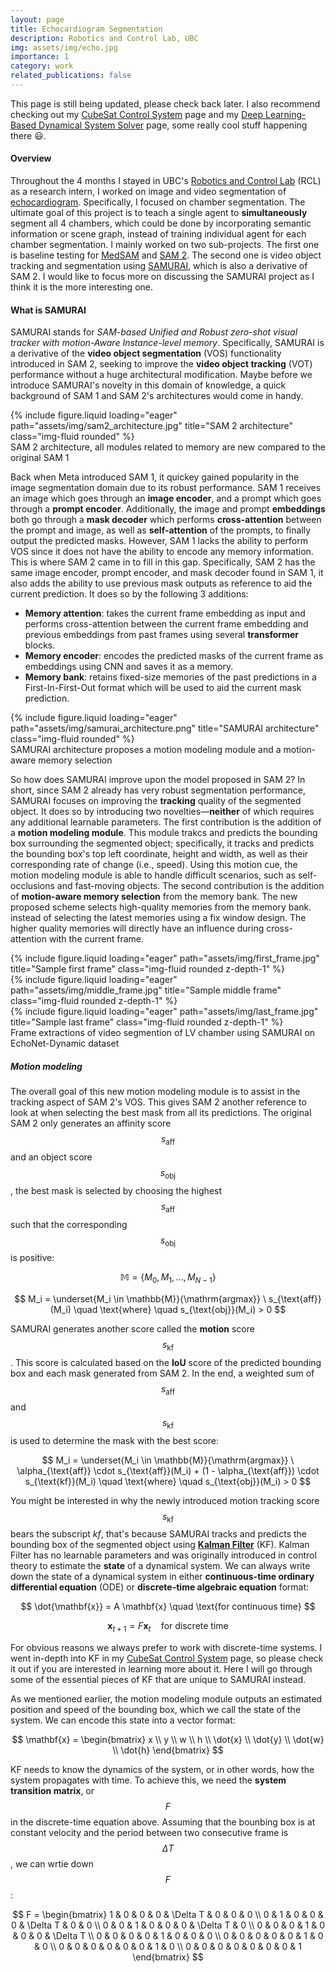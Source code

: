 ```yaml
---
layout: page
title: Echocardiogram Segmentation
description: Robotics and Control Lab, UBC
img: assets/img/echo.jpg
importance: 1
category: work
related_publications: false
---
```


This page is still being updated, please check back later. I also recommend checking out my [CubeSat Control System](../2_project) page and my [Deep Learning-Based Dynamical System Solver](../4_project) page, some really cool stuff happening there 😃.

#### Overview
Throughout the 4 months I stayed in UBC's [Robotics and Control Lab](https://rcl.ece.ubc.ca) (RCL) as a research intern, I worked on image and video segmentation of [echocardiogram](https://www.mayoclinic.org/tests-procedures/echocardiogram/about/pac-20393856). Specifically, I focused on chamber segmentation. The ultimate goal of this project is to teach a single agent to **simultaneously** segment all 4 chambers, which could be done by incorporating semantic information or scene graph, instead of training individual agent for each chamber segmentation. I mainly worked on two sub-projects. The first one is baseline testing for [MedSAM](https://www.nature.com/articles/s41467-024-44824-z) and [SAM 2](https://ai.meta.com/sam2/). The second one is video object tracking and segmentation using [SAMURAI](https://yangchris11.github.io/samurai/), which is also a derivative of SAM 2. I would like to focus more on discussing the SAMURAI project as I think it is the more interesting one.

#### What is SAMURAI
SAMURAI stands for _SAM-based Unified and Robust zero-shot visual tracker with motion-Aware Instance-level memory_. Specifically, SAMURAI is a derivative of the **video object segmentation** (VOS) functionality introduced in SAM 2, seeking to improve the **video object tracking** (VOT) performance without a huge architectural modification. Maybe before we introduce SAMURAI's novelty in this domain of knowledge, a quick background of SAM 1 and SAM 2's architectures would come in handy.

<div class="row">
    <div class="col-sm mt-3 mt-md-0">
        {% include figure.liquid loading="eager" path="assets/img/sam2_architecture.jpg" title="SAM 2 architecture" class="img-fluid rounded" %}
    </div>
</div>
<div class="caption">
    SAM 2 architecture, all modules related to memory are new compared to the original SAM 1
</div>

Back when Meta introduced SAM 1, it quickey gained popularity in the image segmentation domain due to its robust performance. SAM 1 receives an image which goes through an **image encoder**, and a prompt which goes through a **prompt encoder**. Additionally, the image and prompt **embeddings** both go through a **mask decoder** which performs **cross-attention** between the prompt and image, as well as **self-attention** of the prompts, to finally output the predicted masks. However, SAM 1 lacks the ability to perform VOS since it does not have the ability to encode any memory information. This is where SAM 2 came in to fill in this gap. Specifically, SAM 2 has the same image encoder, prompt encoder, and mask decoder found in SAM 1, it also adds the ability to use previous mask outputs as reference to aid the current prediction. It does so by the following 3 additions:
- **Memory attention**: takes the current frame embedding as input and performs cross-attention between the current frame embedding and previous embeddings from past frames using several **transformer** blocks.
- **Memory encoder**: encodes the predicted masks of the current frame as embeddings using CNN and saves it as a memory.
- **Memory bank**: retains fixed-size memories of the past predictions in a First-In-First-Out format which will be used to aid the current mask prediction.

<div class="row">
    <div class="col-sm mt-3 mt-md-0">
        {% include figure.liquid loading="eager" path="assets/img/samurai_architecture.png" title="SAMURAI architecture" class="img-fluid rounded" %}
    </div>
</div>
<div class="caption">
    SAMURAI architecture proposes a motion modeling module and a motion-aware memory selection
</div>

So how does SAMURAI improve upon the model proposed in SAM 2? In short, since SAM 2 already has very robust segmentation performance, SAMURAI focuses on improving the **tracking** quality of the segmented object. It does so by introducing two novelties—**neither** of which requires any additional learnable parameters. The first contribution is the addition of a **motion modeling module**. This module trakcs and predicts the bounding box surrounding the segmented object; specifically, it tracks and predicts the bounding box's top left coordinate, height and width, as well as their corresponding rate of change (i.e., speed). Using this motion cue, the motion modeling module is able to handle difficult scenarios, such as self-occlusions and fast-moving objects. The second contribution is the addition of **motion-aware memory selection** from the memory bank. The new proposed scheme selects high-quality memories from the memory bank. instead of selecting the latest memories using a fix window design. The higher quality memories will directly have an influence during cross-attention with the current frame.

<div class="row">
    <div class="col-sm-4 mt-3 mt-md-0">
        {% include figure.liquid loading="eager" path="assets/img/first_frame.jpg" title="Sample first frame" class="img-fluid rounded z-depth-1" %}
    </div>
    <div class="col-sm-4 mt-3 mt-md-0">
        {% include figure.liquid loading="eager" path="assets/img/middle_frame.jpg" title="Sample middle frame" class="img-fluid rounded z-depth-1" %}
    </div>
    <div class="col-sm-4 mt-3 mt-md-0">
        {% include figure.liquid loading="eager" path="assets/img/last_frame.jpg" title="Sample last frame" class="img-fluid rounded z-depth-1" %}
    </div>
</div>
<div class="caption">
    Frame extractions of video segmention of LV chamber using SAMURAI on EchoNet-Dynamic dataset
</div>

##### Motion modeling
The overall goal of this new motion modeling module is to assist in the tracking aspect of SAM 2's VOS. This gives SAM 2 another reference to look at when selecting the best mask from all its predictions. The original SAM 2 only generates an affinity score $$s_{\text{aff}}$$ and an object score $$s_{\text{obj}}$$, the best mask is selected by choosing the highest $$s_{\text{aff}}$$ such that the corresponding $$s_{\text{obj}}$$ is positive:

$$
\mathbb{M} = \{M_0, M_1, \dots, M_{N-1}\}
$$

$$
M_i = \underset{M_i \in \mathbb{M}}{\mathrm{argmax}} \ s_{\text{aff}}(M_i) \quad \text{where} \quad s_{\text{obj}}(M_i) > 0
$$

SAMURAI generates another score called the **motion** score $$s_{\text{kf}}$$. This score is calculated based on the **IoU** score of the predicted bounding box and each mask generated from SAM 2. In the end, a weighted sum of $$s_{\text{aff}}$$ and $$s_{\text{kf}}$$ is used to determine the mask with the best score:

$$
M_i = \underset{M_i \in \mathbb{M}}{\mathrm{argmax}} \ \alpha_{\text{aff}} \cdot s_{\text{aff}}(M_i) + (1 - \alpha_{\text{aff}}) \cdot s_{\text{kf}}(M_i) \quad \text{where} \quad s_{\text{obj}}(M_i) > 0
$$

You might be interested in why the newly introduced motion tracking score $$s_{\text{kf}}$$ bears the subscript _kf_, that's because SAMURAI tracks and predicts the bounding box of the segmented object using **[Kalman Filter](https://en.wikipedia.org/wiki/Kalman_filter)** (KF). Kalman Filter has no learnable parameters and was originally introduced in control theory to estimate the **state** of a dynamical system. We can always write down the state of a dynamical system in either **continuous-time ordinary differential equation** (ODE) or **discrete-time algebraic equation** format:

$$
\dot{\mathbf{x}} = A \mathbf{x} \quad \text{for continuous time}
$$

$$
\mathbf{x}_{t+1} = F \mathbf{x}_{t} \quad \text{for discrete time}
$$

For obvious reasons we always prefer to work with discrete-time systems. I went in-depth into KF in my [CubeSat Control System](../2_project) page, so please check it out if you are interested in learning more about it. Here I will go through some of the essential pieces of KF that are unique to SAMURAI instead.

As we mentioned earlier, the motion modeling module outputs an estimated position and speed of the bounding box, which we call the state of the system. We can encode this state into a vector format:

$$
\mathbf{x} =
\begin{bmatrix}
x \\
y \\
w \\
h \\
\dot{x} \\
\dot{y} \\
\dot{w} \\
\dot{h}
\end{bmatrix}
$$

KF needs to know the dynamics of the system, or in other words, how the system propagates with time. To achieve this, we need the **system transition matrix**, or $$F$$ in the discrete-time equation above. Assuming that the bounbing box is at constant velocity and the period between two consecutive frame is $$\Delta T$$, we can wrtie down $$F$$:

$$
F = 
\begin{bmatrix}
1 & 0 & 0 & 0 & \Delta T & 0 & 0 & 0 \\
0 & 1 & 0 & 0 & 0 & \Delta T & 0 & 0 \\
0 & 0 & 1 & 0 & 0 & 0 & \Delta T & 0 \\
0 & 0 & 0 & 1 & 0 & 0 & 0 & \Delta T \\
0 & 0 & 0 & 0 & 1 & 0 & 0 & 0 \\
0 & 0 & 0 & 0 & 0 & 1 & 0 & 0 \\
0 & 0 & 0 & 0 & 0 & 0 & 1 & 0 \\
0 & 0 & 0 & 0 & 0 & 0 & 0 & 1
\end{bmatrix}
$$
